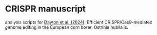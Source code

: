 # CRISPR manuscript
analysis scripts for [Dayton et al. (2024)](https://doi.org/10.1111/imb.12959): Efficient CRISPR/Cas9-mediated genome editing in the European corn borer, Ostrinia nubilalis.


